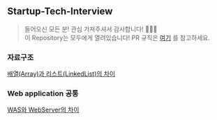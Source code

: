 ## Startup-Tech-Interview
> 들어오신 모든 분! 관심 가져주셔서 감사합니다! 🙇🏻‍♂️  
> 이 Repository는 모두에게 열려있습니다! PR 규칙은 [여기](./setting.md) 를 참고하세요.

### 자료구조
[배열(Array)과 리스트(LinkedList)의 차이](question/배열과리스트의차이.md)


### Web application 공통
[WAS와 WebServer의 차이](./question/was와ws의차이.md)